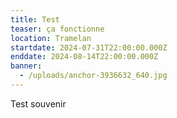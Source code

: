 ```yaml
---
title: Test
teaser: ça fonctionne
location: Tramelan
startdate: 2024-07-31T22:00:00.000Z
enddate: 2024-08-14T22:00:00.000Z
banner:
  - /uploads/anchor-3936632_640.jpg
---
```


Test souvenir
